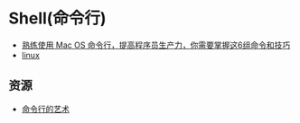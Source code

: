 # Shell(命令行)
* [熟练使用 Mac OS 命令行，提高程序员生产力，你需要掌握这6组命令和技巧](mac)
* [linux](linux.md)

## 资源
* [命令行的艺术](https://github.com/jlevy/the-art-of-command-line/blob/master/README-zh.md)